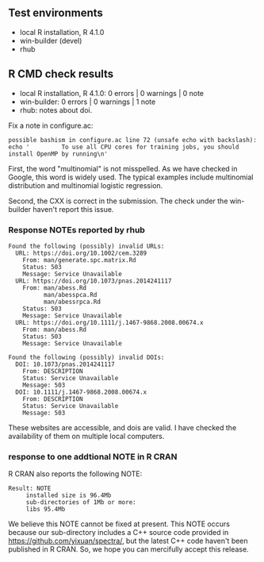 ## Test environments
* local R installation, R 4.1.0
* win-builder (devel)
* rhub

## R CMD check results

* local R installation, R 4.1.0: 0 errors | 0 warnings | 0 note
* win-builder: 0 errors | 0 warnings | 1 note
* rhub: notes about doi.

Fix a note in configure.ac:

```
possible bashism in configure.ac line 72 (unsafe echo with backslash):
echo '         To use all CPU cores for training jobs, you should install OpenMP by running\n'
```

First, the word "multinomial" is not misspelled. As we have checked in Google, this word is widely used. The typical examples include multinomial distribution and multinomial logistic regression.

Second, the CXX is correct in the submission. The check under the win-builder haven't report this issue.  

### Response NOTEs reported by rhub

```
Found the following (possibly) invalid URLs:
  URL: https://doi.org/10.1002/cem.3289
    From: man/generate.spc.matrix.Rd
    Status: 503
    Message: Service Unavailable
  URL: https://doi.org/10.1073/pnas.2014241117
    From: man/abess.Rd
          man/abesspca.Rd
          man/abessrpca.Rd
    Status: 503
    Message: Service Unavailable
  URL: https://doi.org/10.1111/j.1467-9868.2008.00674.x
    From: man/abess.Rd
    Status: 503
    Message: Service Unavailable

Found the following (possibly) invalid DOIs:
  DOI: 10.1073/pnas.2014241117
    From: DESCRIPTION
    Status: Service Unavailable
    Message: 503
  DOI: 10.1111/j.1467-9868.2008.00674.x
    From: DESCRIPTION
    Status: Service Unavailable
    Message: 503
```

These websites are accessible, and dois are valid. I have checked the availability of them on multiple local computers.

### response to one addtional NOTE in R CRAN

R CRAN also reports the following NOTE:

```
Result: NOTE
     installed size is 96.4Mb
     sub-directories of 1Mb or more:
     libs 95.4Mb
```

We believe this NOTE cannot be fixed at present. 
This NOTE occurs because our sub-directory includes a C++ source code 
provided in https://github.com/yixuan/spectra/, 
but the latest C++ code haven't been published in R CRAN. 
So, we hope you can mercifully accept this release.
